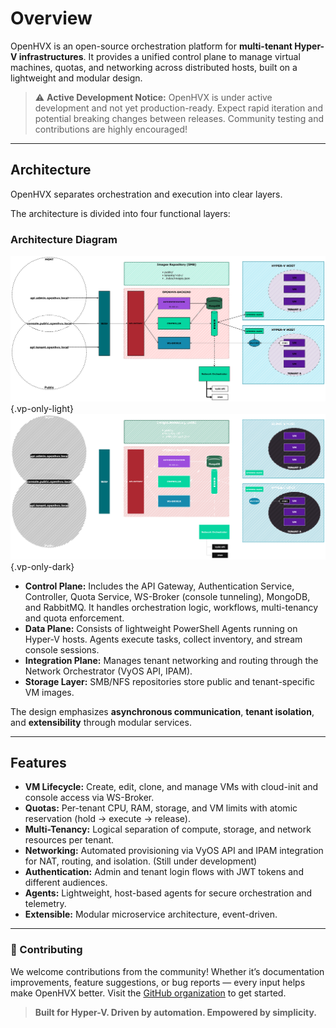 # Overview

OpenHVX is an open-source orchestration platform for **multi-tenant Hyper-V infrastructures**. It provides a unified control plane to manage virtual machines, quotas, and networking across distributed hosts, built on a lightweight and modular design.

> ⚠️ **Active Development Notice:** OpenHVX is under active development and not yet production-ready.
> Expect rapid iteration and potential breaking changes between releases.
> Community testing and contributions are highly encouraged!

---

## Architecture

OpenHVX separates orchestration and execution into clear layers.

The architecture is divided into four functional layers:

### Architecture Diagram

![Architecture Diagram (Light)](/assets/schema.openhvx.light.png){.vp-only-light}
![Architecture Diagram (Dark)](/assets/schema.openhvx.dark.png){.vp-only-dark}

- **Control Plane:** Includes the API Gateway, Authentication Service, Controller, Quota Service, WS-Broker (console tunneling), MongoDB, and RabbitMQ. It handles orchestration logic, workflows, multi-tenancy and quota enforcement.
- **Data Plane:** Consists of lightweight PowerShell Agents running on Hyper-V hosts. Agents execute tasks, collect inventory, and stream console sessions.
- **Integration Plane:** Manages tenant networking and routing through the Network Orchestrator (VyOS API, IPAM).
- **Storage Layer:** SMB/NFS repositories store public and tenant-specific VM images.

The design emphasizes **asynchronous communication**, **tenant isolation**, and **extensibility** through modular services.

---

## Features

- **VM Lifecycle:** Create, edit, clone, and manage VMs with cloud-init and console access via WS-Broker.
- **Quotas:** Per-tenant CPU, RAM, storage, and VM limits with atomic reservation (hold → execute → release).
- **Multi-Tenancy:** Logical separation of compute, storage, and network resources per tenant.
- **Networking:** Automated provisioning via VyOS API and IPAM integration for NAT, routing, and isolation. (Still under development)
- **Authentication:** Admin and tenant login flows with JWT tokens and different audiences.
- **Agents:** Lightweight, host-based agents for secure orchestration and telemetry.
- **Extensible:** Modular microservice architecture, event-driven.

---

### 🤝 Contributing

We welcome contributions from the community! Whether it’s documentation improvements, feature suggestions, or bug reports — every input helps make OpenHVX better. Visit the [GitHub organization](https://github.com/openhvx) to get started.

> **Built for Hyper-V. Driven by automation. Empowered by simplicity.**
